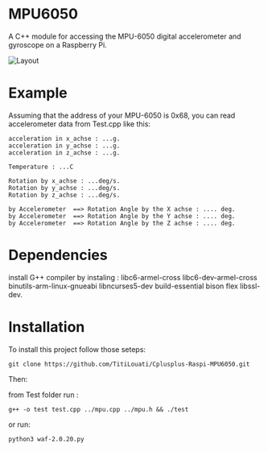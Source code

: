# MPU6050
A C++ module for accessing the MPU-6050 digital accelerometer and gyroscope on a Raspberry Pi.

![Layout](https://github.com/TitiLouati/Cplusplus-Raspi-MPU6050/blob/main/MPU_6050_Driver/mpu6050.png)

# Example
Assuming that the address of your MPU-6050 is 0x68, you can read accelerometer data from Test.cpp like this:

```
acceleration in x_achse : ...g.
acceleration in y_achse : ...g.
acceleration in z_achse : ...g.

Temperature : ...C

Rotation by x_achse : ...deg/s.
Rotation by y_achse : ...deg/s.
Rotation by z_achse : ...deg/s.

by Accelerometer  ==> Rotation Angle by the X achse : .... deg. 
by Accelerometer  ==> Rotation Angle by the Y achse : .... deg. 
by Accelerometer  ==> Rotation Angle by the Z achse : .... deg. 

```
# Dependencies
install G++ compiler by instaling : libc6-armel-cross libc6-dev-armel-cross binutils-arm-linux-gnueabi libncurses5-dev build-essential bison flex libssl-dev. 

# Installation
To install this project follow those seteps: 

```
git clone https://github.com/TitiLouati/Cplusplus-Raspi-MPU6050.git

```
Then:

from Test folder run : 

```
g++ -o test test.cpp ../mpu.cpp ../mpu.h && ./test

```

or run: 

```
python3 waf-2.0.20.py

```








